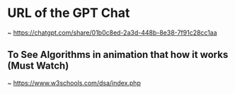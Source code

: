 # URL of the GPT Chat
~ https://chatgpt.com/share/01b0c8ed-2a3d-448b-8e38-7f91c28cc1aa

## To See Algorithms in animation that how it works (Must Watch)
~ https://www.w3schools.com/dsa/index.php
